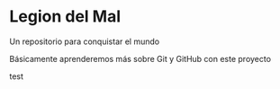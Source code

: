 # Legion del Mal
Un repositorio para conquistar el mundo

Básicamente aprenderemos más sobre Git y GitHub con este proyecto

test